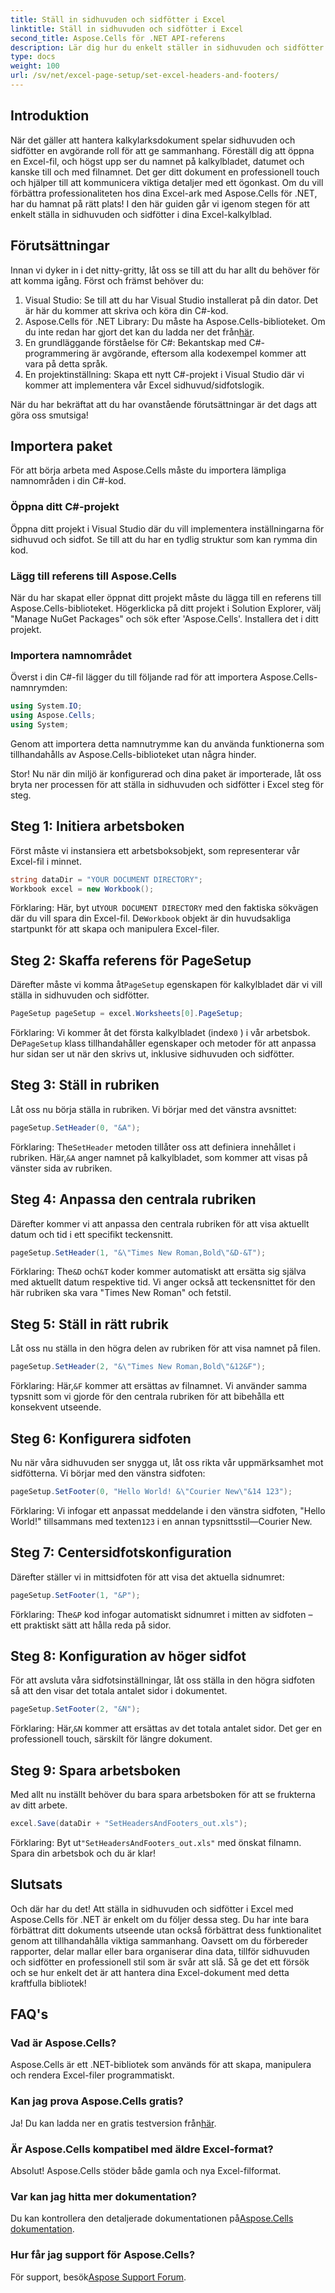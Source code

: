 ```yaml
---
title: Ställ in sidhuvuden och sidfötter i Excel
linktitle: Ställ in sidhuvuden och sidfötter i Excel
second_title: Aspose.Cells för .NET API-referens
description: Lär dig hur du enkelt ställer in sidhuvuden och sidfötter i Excel med Aspose.Cells för .NET med vår steg-för-steg-guide. Perfekt för professionella dokument.
type: docs
weight: 100
url: /sv/net/excel-page-setup/set-excel-headers-and-footers/
---
```

## Introduktion

När det gäller att hantera kalkylarksdokument spelar sidhuvuden och sidfötter en avgörande roll för att ge sammanhang. Föreställ dig att öppna en Excel-fil, och högst upp ser du namnet på kalkylbladet, datumet och kanske till och med filnamnet. Det ger ditt dokument en professionell touch och hjälper till att kommunicera viktiga detaljer med ett ögonkast. Om du vill förbättra professionaliteten hos dina Excel-ark med Aspose.Cells för .NET, har du hamnat på rätt plats! I den här guiden går vi igenom stegen för att enkelt ställa in sidhuvuden och sidfötter i dina Excel-kalkylblad. 

## Förutsättningar

Innan vi dyker in i det nitty-gritty, låt oss se till att du har allt du behöver för att komma igång. Först och främst behöver du:

1. Visual Studio: Se till att du har Visual Studio installerat på din dator. Det är här du kommer att skriva och köra din C#-kod.
2.  Aspose.Cells för .NET Library: Du måste ha Aspose.Cells-biblioteket. Om du inte redan har gjort det kan du ladda ner det från[här](https://releases.aspose.com/cells/net/).
3. En grundläggande förståelse för C#: Bekantskap med C#-programmering är avgörande, eftersom alla kodexempel kommer att vara på detta språk.
4. En projektinställning: Skapa ett nytt C#-projekt i Visual Studio där vi kommer att implementera vår Excel sidhuvud/sidfotslogik.

När du har bekräftat att du har ovanstående förutsättningar är det dags att göra oss smutsiga!

## Importera paket

För att börja arbeta med Aspose.Cells måste du importera lämpliga namnområden i din C#-kod.

### Öppna ditt C#-projekt

Öppna ditt projekt i Visual Studio där du vill implementera inställningarna för sidhuvud och sidfot. Se till att du har en tydlig struktur som kan rymma din kod.

### Lägg till referens till Aspose.Cells

När du har skapat eller öppnat ditt projekt måste du lägga till en referens till Aspose.Cells-biblioteket. Högerklicka på ditt projekt i Solution Explorer, välj "Manage NuGet Packages" och sök efter 'Aspose.Cells'. Installera det i ditt projekt.

### Importera namnområdet

Överst i din C#-fil lägger du till följande rad för att importera Aspose.Cells-namnrymden:

```csharp
using System.IO;
using Aspose.Cells;
using System;
```

Genom att importera detta namnutrymme kan du använda funktionerna som tillhandahålls av Aspose.Cells-biblioteket utan några hinder.

Stor! Nu när din miljö är konfigurerad och dina paket är importerade, låt oss bryta ner processen för att ställa in sidhuvuden och sidfötter i Excel steg för steg.

## Steg 1: Initiera arbetsboken

Först måste vi instansiera ett arbetsboksobjekt, som representerar vår Excel-fil i minnet.

```csharp
string dataDir = "YOUR DOCUMENT DIRECTORY";
Workbook excel = new Workbook();
```

 Förklaring: Här, byt ut`YOUR DOCUMENT DIRECTORY` med den faktiska sökvägen där du vill spara din Excel-fil. De`Workbook` objekt är din huvudsakliga startpunkt för att skapa och manipulera Excel-filer.

## Steg 2: Skaffa referens för PageSetup

 Därefter måste vi komma åt`PageSetup` egenskapen för kalkylbladet där vi vill ställa in sidhuvuden och sidfötter.

```csharp
PageSetup pageSetup = excel.Worksheets[0].PageSetup;
```

 Förklaring: Vi kommer åt det första kalkylbladet (index`0` ) i vår arbetsbok. De`PageSetup` klass tillhandahåller egenskaper och metoder för att anpassa hur sidan ser ut när den skrivs ut, inklusive sidhuvuden och sidfötter.

## Steg 3: Ställ in rubriken

Låt oss nu börja ställa in rubriken. Vi börjar med det vänstra avsnittet:

```csharp
pageSetup.SetHeader(0, "&A");
```

Förklaring: The`SetHeader` metoden tillåter oss att definiera innehållet i rubriken. Här,`&A` anger namnet på kalkylbladet, som kommer att visas på vänster sida av rubriken.

## Steg 4: Anpassa den centrala rubriken

Därefter kommer vi att anpassa den centrala rubriken för att visa aktuellt datum och tid i ett specifikt teckensnitt.

```csharp
pageSetup.SetHeader(1, "&\"Times New Roman,Bold\"&D-&T");
```

Förklaring: The`&D` och`&T` koder kommer automatiskt att ersätta sig själva med aktuellt datum respektive tid. Vi anger också att teckensnittet för den här rubriken ska vara "Times New Roman" och fetstil.

## Steg 5: Ställ in rätt rubrik

Låt oss nu ställa in den högra delen av rubriken för att visa namnet på filen.

```csharp
pageSetup.SetHeader(2, "&\"Times New Roman,Bold\"&12&F");
```

 Förklaring: Här,`&F` kommer att ersättas av filnamnet. Vi använder samma typsnitt som vi gjorde för den centrala rubriken för att bibehålla ett konsekvent utseende.

## Steg 6: Konfigurera sidfoten

Nu när våra sidhuvuden ser snygga ut, låt oss rikta vår uppmärksamhet mot sidfötterna. Vi börjar med den vänstra sidfoten:

```csharp
pageSetup.SetFooter(0, "Hello World! &\"Courier New\"&14 123");
```

Förklaring: Vi infogar ett anpassat meddelande i den vänstra sidfoten, "Hello World!" tillsammans med texten`123` i en annan typsnittsstil—Courier New.

## Steg 7: Centersidfotskonfiguration

Därefter ställer vi in mittsidfoten för att visa det aktuella sidnumret:

```csharp
pageSetup.SetFooter(1, "&P");
```

Förklaring: The`&P` kod infogar automatiskt sidnumret i mitten av sidfoten – ett praktiskt sätt att hålla reda på sidor.

## Steg 8: Konfiguration av höger sidfot

För att avsluta våra sidfotsinställningar, låt oss ställa in den högra sidfoten så att den visar det totala antalet sidor i dokumentet.

```csharp
pageSetup.SetFooter(2, "&N");
```

 Förklaring: Här,`&N` kommer att ersättas av det totala antalet sidor. Det ger en professionell touch, särskilt för längre dokument.

## Steg 9: Spara arbetsboken

Med allt nu inställt behöver du bara spara arbetsboken för att se frukterna av ditt arbete.

```csharp
excel.Save(dataDir + "SetHeadersAndFooters_out.xls");
```

 Förklaring: Byt ut`"SetHeadersAndFooters_out.xls"` med önskat filnamn. Spara din arbetsbok och du är klar!

## Slutsats

Och där har du det! Att ställa in sidhuvuden och sidfötter i Excel med Aspose.Cells för .NET är enkelt om du följer dessa steg. Du har inte bara förbättrat ditt dokuments utseende utan också förbättrat dess funktionalitet genom att tillhandahålla viktiga sammanhang. Oavsett om du förbereder rapporter, delar mallar eller bara organiserar dina data, tillför sidhuvuden och sidfötter en professionell stil som är svår att slå. Så ge det ett försök och se hur enkelt det är att hantera dina Excel-dokument med detta kraftfulla bibliotek!

## FAQ's

### Vad är Aspose.Cells?
Aspose.Cells är ett .NET-bibliotek som används för att skapa, manipulera och rendera Excel-filer programmatiskt.

### Kan jag prova Aspose.Cells gratis?
 Ja! Du kan ladda ner en gratis testversion från[här](https://releases.aspose.com/).

### Är Aspose.Cells kompatibel med äldre Excel-format?
Absolut! Aspose.Cells stöder både gamla och nya Excel-filformat.

### Var kan jag hitta mer dokumentation?
 Du kan kontrollera den detaljerade dokumentationen på[Aspose.Cells dokumentation](https://reference.aspose.com/cells/net/).

### Hur får jag support för Aspose.Cells?
 För support, besök[Aspose Support Forum](https://forum.aspose.com/c/cells/9).